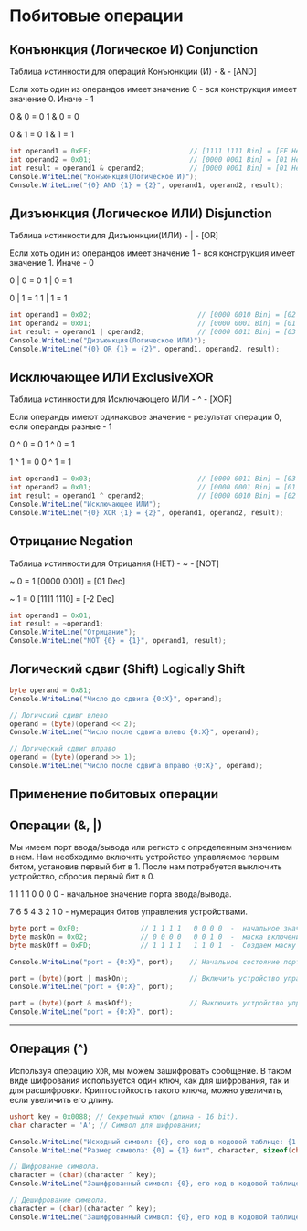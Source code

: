 # Побитовые операции

## Конъюнкция (Логическое И) Conjunction

Таблица истинности для операций Конъюнкции (И) - & - [AND]

Если хоть один из операндов имеет значение 0 - вся конструкция имеет значение 0. Иначе - 1

0 & 0 = 0         1 & 0 = 0

0 & 1 = 0         1 & 1 = 1

```c#
int operand1 = 0xFF;                        // [1111 1111 Bin] = [FF Hex] = [255 Dec]   
int operand2 = 0x01;                        // [0000 0001 Bin] = [01 Hex] = [01 Dec]
int result = operand1 & operand2;           // [0000 0001 Bin] = [01 Hex] = [01 Dec]
Console.WriteLine("Конъюнкция(Логическое И)");
Console.WriteLine("{0} AND {1} = {2}", operand1, operand2, result);
```

## Дизъюнкция (Логическое ИЛИ) Disjunction

Таблица истинности для Дизъюнкции(ИЛИ) - | - [OR]

Если хоть один из операндов имеет значение 1 - вся конструкция имеет значение 1. Иначе - 0

0 | 0 = 0         1 | 0 = 1

0 | 1 = 1         1 | 1 = 1

```c#
int operand1 = 0x02;                          // [0000 0010 Bin] = [02 Hex] = [02 Dec]            
int operand2 = 0x01;                          // [0000 0001 Bin] = [01 Hex] = [01 Dec]
int result = operand1 | operand2;             // [0000 0011 Bin] = [03 Hex] = [03 Dec]
Console.WriteLine("Дизъюнкция(Логическое ИЛИ)");
Console.WriteLine("{0} OR {1} = {2}", operand1, operand2, result);
```

## Исключающее ИЛИ ExclusiveXOR

Таблица истинности для Исключающего ИЛИ - ^ - [XOR]

Если операнды имеют одинаковое значение - результат операции 0, если операнды разные - 1

0 ^ 0 = 0         1 ^ 0 = 1

1 ^ 1 = 0         0 ^ 1 = 1

```c#
int operand1 = 0x03;                          // [0000 0011 Bin] = [03 Hex] = [03 Dec]            
int operand2 = 0x01;                          // [0000 0001 Bin] = [01 Hex] = [01 Dec]
int result = operand1 ^ operand2;             // [0000 0010 Bin] = [02 Hex] = [02 Dec]
Console.WriteLine("Исключающее ИЛИ");
Console.WriteLine("{0} XOR {1} = {2}", operand1, operand2, result);
```

## Отрицание Negation

Таблица истинности для Отрицания (НЕТ) - ~ - [NOT]

~ 0  = 1    [0000 0001] = [01 Dec]

~ 1  = 0    [1111 1110] = [-2 Dec]

```c#  
int operand1 = 0x01;
int result = ~operand1;
Console.WriteLine("Отрицание");
Console.WriteLine("NOT {0} = {1}", operand1, result);
```

## Логический сдвиг (Shift) Logically Shift

```c#
byte operand = 0x81;
Console.WriteLine("Число до сдвига {0:X}", operand);

// Логичский сдивг влево
operand = (byte)(operand << 2);
Console.WriteLine("Число после сдвига влево {0:X}", operand);

// Логический сдвиг вправо
operand = (byte)(operand >> 1);
Console.WriteLine("Число после сдвига вправо {0:X}", operand);
```

## Применение побитовых операции

## Операции (&, |)

Мы имеем порт ввода/вывода или регистр с определенным значением в нем.
Нам необходимо включить устройство управляемое первым битом, установив первый бит в 1.
После нам потребуется выключить устройство, сбросив первый бит в 0.

1 1 1 1   0 0 0 0  -  начальное значение порта ввода/вывода.

7 6 5 4   3 2 1 0  -  нумерация битов управления устройствами.

```c#
byte port = 0xF0;               // 1 1 1 1   0 0 0 0  -  начальное значение порта ввода/вывода.
byte maskOn = 0x02;             // 0 0 0 0   0 0 1 0  -  маска включения устройства управляемого первым битом.
byte maskOff = 0xFD;            // 1 1 1 1   1 1 0 1  -  Создаем маску выключения устройства управляемого первым битом. 

Console.WriteLine("port = {0:X}", port);    // Начальное состояние порта.

port = (byte)(port | maskOn);               // Включить устройство управляемое первым битом.
Console.WriteLine("port = {0:X}", port);

port = (byte)(port & maskOff);              // Выключить устройство управляемое первым битом.
Console.WriteLine("port = {0:X}", port);
```

***

## Операция (^)

Используя операцию `XOR`, мы можем зашифровать сообщение.
В таком виде шифрования используется один ключ, как для шифрования, так и для расшифровки.
Криптостойкость такого ключа, можно увеличить, если увеличить его длину.

```c#
ushort key = 0x0088; // Секретный ключ (длина - 16 bit).
char character = 'A'; // Символ для шифрования;

Console.WriteLine("Исходный символ: {0}, его код в кодовой таблице: {1:X}", character, (byte)character);
Console.WriteLine("Размер символа: {0} = {1} бит", character, sizeof(char) * 8);

// Шифрование символа.
character = (char)(character ^ key);
Console.WriteLine("Зашифрованный символ: {0}, его код в кодовой таблице: {1:X}", character, (byte)character);

// Дешифрование символа.
character = (char)(character ^ key);
Console.WriteLine("Зашифрованный символ: {0}, его код в кодовой таблице: {1:X}", character, (byte)character);
```
